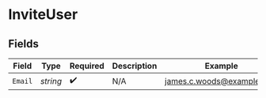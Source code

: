 # InviteUser


## Fields

| Field                     | Type                      | Required                  | Description               | Example                   |
| ------------------------- | ------------------------- | ------------------------- | ------------------------- | ------------------------- |
| `Email`                   | *string*                  | :heavy_check_mark:        | N/A                       | james.c.woods@example.com |